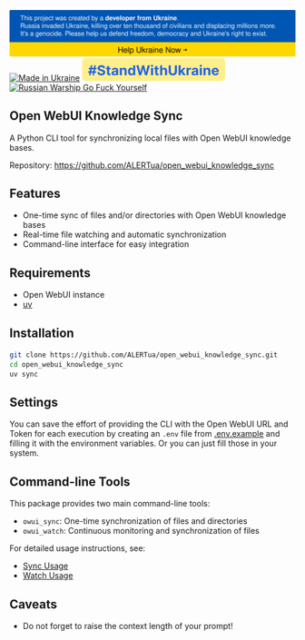 [![Stand With Ukraine](https://raw.githubusercontent.com/vshymanskyy/StandWithUkraine/main/banner-direct-single.svg)](https://stand-with-ukraine.pp.ua)
[![Made in Ukraine](https://img.shields.io/badge/made_in-Ukraine-ffd700.svg?labelColor=0057b7)](https://stand-with-ukraine.pp.ua)
[![Stand With Ukraine](https://raw.githubusercontent.com/vshymanskyy/StandWithUkraine/main/badges/StandWithUkraine.svg)](https://stand-with-ukraine.pp.ua)
[![Russian Warship Go Fuck Yourself](https://raw.githubusercontent.com/vshymanskyy/StandWithUkraine/main/badges/RussianWarship.svg)](https://stand-with-ukraine.pp.ua)

Open WebUI Knowledge Sync
-------------------------

A Python CLI tool for synchronizing local files with Open WebUI knowledge bases.

Repository: https://github.com/ALERTua/open_webui_knowledge_sync


## Features

- One-time sync of files and/or directories with Open WebUI knowledge bases
- Real-time file watching and automatic synchronization
- Command-line interface for easy integration


## Requirements

- Open WebUI instance
- [uv](https://docs.astral.sh/uv/getting-started/installation/)


## Installation

```bash
git clone https://github.com/ALERTua/open_webui_knowledge_sync.git
cd open_webui_knowledge_sync
uv sync
```


## Settings

You can save the effort of providing the CLI with the Open WebUI URL and Token for each execution
by creating an `.env` file from [.env.example](.env.example) and filling it with the environment variables.
Or you can just fill those in your system.


## Command-line Tools

This package provides two main command-line tools:

- `owui_sync`: One-time synchronization of files and directories
- `owui_watch`: Continuous monitoring and synchronization of files

For detailed usage instructions, see:
- [Sync Usage](docs/sync-readme.md)
- [Watch Usage](docs/watch-readme.md)


## Caveats

- Do not forget to raise the context length of your prompt!
